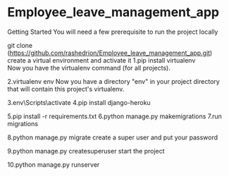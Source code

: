 # Employee_leave_management_app
Getting Started
You will need a few prerequisite to run the project locally


git clone (https://github.com/rashedrion/Employee_leave_management_app.git)
create a virtual environment and activate it
1.pip install virtualenv  
Now you have the virtualenv command (for all projects).

2.virtualenv env
Now you have a directory "env" in your project directory that will contain this project's virtualenv.

3.env\Scripts\activate
4.pip install django-heroku


5.pip install -r requirements.txt
6.python manage.py makemigrations
7.run migrations

8.python manage.py migrate
create a super user and put your password

9.python manage.py createsuperuser 
start the project

10.python manage.py runserver

